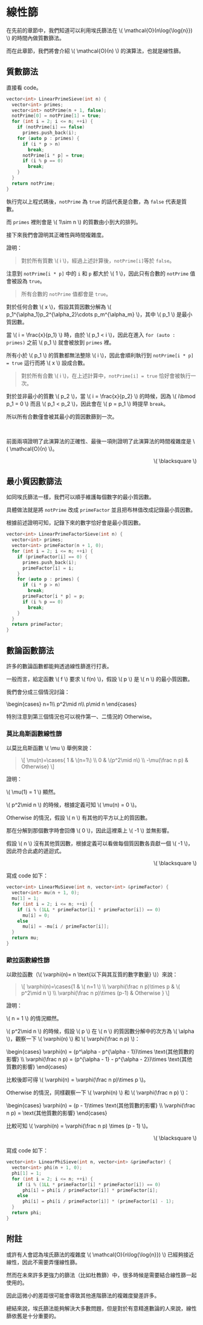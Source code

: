 # 線性篩

在先前的章節中，我們知道可以利用埃氏篩法在 \\( \mathcal{O}(n\log{\log{n}}) \\) 的時間內做質數篩法。

而在此章節，我們將會介紹 \\( \mathcal{O}(n) \\) 的演算法，也就是線性篩。

## 質數篩法

直接看 code。

```cpp
vector<int> LinearPrimeSieve(int n) {
  vector<int> primes;
  vector<int> notPrime(n + 1, false);
  notPrime[0] = notPrime[1] = true;
  for (int i = 2; i <= n; ++i) {
    if (notPrime[i] == false)
      primes.push_back(i);
    for (auto p : primes) {
      if (i * p > n)
        break;
      notPrime[i * p] = true;
      if (i % p == 0)
        break;
    }
  }
  return notPrime;
}
```

執行完以上程式碼後，``notPrime`` 為 ``true`` 的話代表是合數，為 ``false`` 代表是質數。

而 ``primes`` 裡則會是 \\( 1\sim n \\) 的質數由小到大的排列。

接下來我們會證明其正確性與時間複雜度。

證明：

> 對於所有質數 \\( i \\)，經過上述計算後，``notPrime[i]``等於 ``false``。

注意到 ``notPrime[i * p]`` 中的 ``i`` 和 ``p`` 都大於 \\( 1 \\)，因此只有合數的 ``notPrime`` 值會被設為 ``true``。

> 所有合數的 ``notPrime`` 值都會是 ``true``。

對於任何合數 \\( x \\)，假設其質因數分解為 \\( p_1^{\alpha_1}p_2^{\alpha_2}\cdots p_m^{\alpha_m} \\)，其中 \\( p_1 \\) 是最小質因數。

當 \\( i = \frac{x}{p_1} \\) 時，由於 \\( p_1 < i \\)，因此在進入 ``for (auto : primes)`` 之前 \\( p_1 \\) 就會被放到 ``primes`` 裡。

所有小於 \\( p_1 \\) 的質數都無法整除 \\( i \\)，因此會順利執行到 ``notPrime[i * p] = true`` 這行而將 \\( x \\) 設成合數。

> 對於所有合數 \\( i \\)，在上述計算中，``notPrime[i] = true`` 恰好會被執行一次。

對於並非最小的質數 \\( p_2 \\)，當 \\( i = \frac{x}{p_2} \\) 的時候，因為 \\( i\bmod p_1 = 0 \\) 而且 \\( p_1 < p_2 \\)，因此會在 \\( p = p_1 \\) 時提早 ``break``。

所以所有合數僅會被其最小的質因數篩到一次。

<br>

前面兩項證明了此演算法的正確性、最後一項則證明了此演算法的時間複雜度是 \\( \mathcal{O}(n) \\)。

<p align="right">\( \blacksquare \)</p>

## 最小質因數篩法

如同埃氏篩法一樣，我們可以順手維護每個數字的最小質因數。

具體做法就是將 ``notPrime`` 改成 ``primeFactor`` 並且把布林值改成記錄最小質因數。

根據前述證明可知，記錄下來的數字恰好會是最小質因數。

```cpp
vector<int> LinearPrimeFactorSieve(int n) {
  vector<int> primes;
  vector<int> primeFactor(n + 1, 0);
  for (int i = 2; i <= n; ++i) {
    if (primeFactor[i] == 0) {
      primes.push_back(i);
      primeFactor[i] = i;
    }
    for (auto p : primes) {
      if (i * p > n)
        break;
      primeFactor[i * p] = p;
      if (i % p == 0)
        break;
    }
  }
  return primeFactor;
}
```

## 數論函數篩法

許多的數論函數都能夠透過線性篩進行打表。

一般而言，給定函數 \\( f \\) 要求 \\( f(n) \\)，假設 \\( p \\) 是 \\( n \\) 的最小質因數。

我們會分成三個情況討論：

\begin{cases}
n=1\\\\
p^2\mid n\\\\
p\mid n
\end{cases}

特別注意到第三個情況也可以視作第一、二情況的 Otherwise。

### 莫比烏斯函數線性篩

以莫比烏斯函數 \\( \mu \\) 舉例來說：

> \\[ \mu(n)=\cases{ 1 & \\(n=1\\) \\\\ 0 & \\(p^2\mid n\\) \\\\ -\mu(\frac n p) & Otherwise} \\]

證明：

\\( \mu(1) = 1 \\) 顯然。

\\( p^2\mid n \\) 的時候，根據定義可知 \\( \mu(n) = 0 \\)。

Otherwise 的情況，假設 \\( n \\) 有其他的平方以上的質因數。

那在分解到那個數字時會回傳 \\( 0 \\)，因此這裡乘上 \\( -1 \\) 並無影響。

假設 \\( n \\) 沒有其他質因數，根據定義可以看做每個質因數各貢獻一個 \\( -1 \\)，因此符合此處的遞迴式。

<p align="right">\( \blacksquare \)</p>

寫成 code 如下：

```cpp
vector<int> LinearMuSieve(int n, vector<int> &primeFactor) {
  vector<int> mu(n + 1, 0);
  mu[1] = 1;
  for (int i = 2; i <= n; ++i) {
    if (i % (1LL * primeFactor[i] * primeFactor[i]) == 0)
      mu[i] = 0;
    else
      mu[i] = -mu[i / primeFactor[i]];
  }
  return mu;
}
```

### 歐拉函數線性篩

以歐拉函數（\\( \varphi(n)= n \text{以下與其互質的數字數量} \\)）來說：

> \\[ \varphi(n)=\cases{1 & \\( n=1 \\) \\\\ \varphi(\frac n p)\times p & \\( p^2\mid n \\) \\\\ \varphi(\frac n p)\times (p-1) & Otherwise } \\]

證明：

\\( n = 1 \\) 的情況顯然。

\\( p^2\mid n \\) 的時候，假設 \\( p \\) 在 \\( n \\) 的質因數分解中的次方為 \\( \alpha \\)，觀察一下 \\( \varphi(n) \\) 和 \\( \varphi(\frac n p) \\)：

\begin{cases}
\varphi(n) = (p^\alpha - p^{\alpha - 1})\times \text{其他質數的影響} \\\\
\varphi(\frac n p) = (p^{\alpha - 1} - p^{\alpha - 2})\times \text{其他質數的影響}
\end{cases}

比較後即可得 \\( \varphi(n) = \varphi(\frac n p)\times p \\)。

Otherwise 的情況，同樣觀察一下 \\( \varphi(n) \\) 和 \\( \varphi(\frac n p) \\)：

\begin{cases}
\varphi(n) = (p - 1)\times \text{其他質數的影響} \\\\
\varphi(\frac n p) = \text{其他質數的影響}
\end{cases}

比較可知 \\( \varphi(n) = \varphi(\frac n p) \times (p - 1) \\)。

<p align="right">\( \blacksquare \)</p>

寫成 code 如下：

```cpp
vector<int> LinearPhiSieve(int n, vector<int> &primeFactor) {
  vector<int> phi(n + 1, 0);
  phi[1] = 1;
  for (int i = 2; i <= n; ++i) {
    if (i % (1LL * primeFactor[i] * primeFactor[i]) == 0)
      phi[i] = phi[i / primeFactor[i]] * primeFactor[i];
    else
      phi[i] = phi[i / primeFactor[i]] * (primeFactor[i] - 1);
  }
  return phi;
}
```

## 附註

或許有人會認為埃氏篩法的複雜度 \\( \mathcal{O}(n\log{\log{n}}) \\) 已經夠接近線性，因此不需要弄懂線性篩。

然而在未來許多更強力的篩法（比如杜教篩）中，很多時候是需要結合線性篩一起使用的。

因此這微小的差距很可能會導致其他進階篩法的複雜度變差許多。

總結來說，埃氏篩法能夠解決大多數問題，但是對於有意精進數論的人來說，線性篩依舊是十分重要的。
